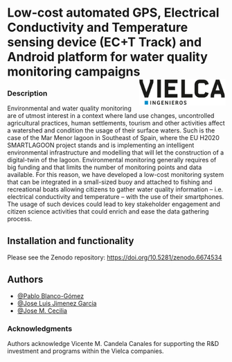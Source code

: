 # Low-cost automated GPS, Electrical Conductivity and Temperature sensing device (EC+T Track) and Android platform for water quality monitoring campaigns<img src="src/readme/logo.png" align="right" width="200" />

### Description

Environmental and water quality monitoring are of utmost interest in a context where land use changes, uncontrolled agricultural practices, human settlements, tourism and other activities affect a watershed and condition the usage of their surface waters. Such is the case of the Mar Menor lagoon in Southeast of Spain, where the EU H2020 SMARTLAGOON project stands and is implementing an intelligent environmental infrastructure and modelling that will let the construction of a digital-twin of the lagoon. Environmental monitoring generally requires of big funding and that limits the number of monitoring points and data available. For this reason, we have developed a low-cost monitoring system that can be integrated in a small-sized buoy and attached to fishing and recreational boats allowing citizens to gather water quality information – i.e. electrical conductivity and temperature – with the use of their smartphones. The usage of such devices could lead to key stakeholder engagement and citizen science activities that could enrich and ease the data gathering process.

## Installation and functionality

Please see the Zenodo repository: https://doi.org/10.5281/zenodo.6674534

## Authors

- [@Pablo Blanco-Gómez](https://orcid.org/0000-0001-9465-2912)
- [@Jose Luis Jimenez Garcia](https://orcid.org/0000-0001-6619-9057)
- [@Jose M. Cecilia](https://orcid.org/0000-0001-5648-214X)

### Acknowledgments

Authors acknowledge Vicente M. Candela Canales for supporting the R&D investment and programs within the Vielca companies.
